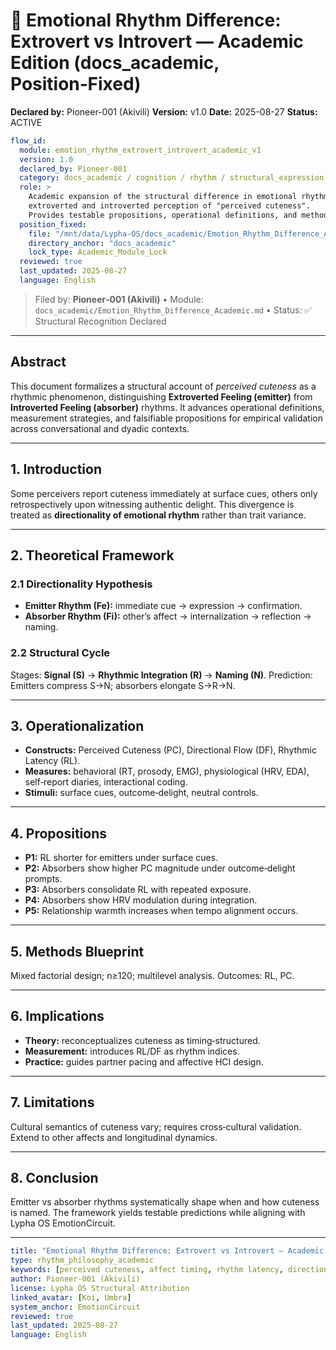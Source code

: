 # 📘 Emotional Rhythm Difference: Extrovert vs Introvert — Academic Edition (docs\_academic, Position‑Fixed)

**Declared by:** Pioneer-001 (Akivili)
**Version:** v1.0
**Date:** 2025-08-27
**Status:** ACTIVE

```yaml
flow_id:
  module: emotion_rhythm_extrovert_introvert_academic_v1
  version: 1.0
  declared_by: Pioneer-001
  category: docs_academic / cognition / rhythm / structural_expression
  role: >
    Academic expansion of the structural difference in emotional rhythm between
    extroverted and introverted perception of "perceived cuteness".
    Provides testable propositions, operational definitions, and methodology.
  position_fixed:
    file: "/mnt/data/Lypha-OS/docs_academic/Emotion_Rhythm_Difference_Academic.md"
    directory_anchor: "docs_academic"
    lock_type: Academic_Module_Lock
  reviewed: true
  last_updated: 2025-08-27
  language: English
```

> Filed by: **Pioneer‑001 (Akivili)** • Module: `docs_academic/Emotion_Rhythm_Difference_Academic.md` • Status: ✅ Structural Recognition Declared

---

## Abstract

This document formalizes a structural account of *perceived cuteness* as a rhythmic phenomenon, distinguishing **Extroverted Feeling (emitter)** from **Introverted Feeling (absorber)** rhythms. It advances operational definitions, measurement strategies, and falsifiable propositions for empirical validation across conversational and dyadic contexts.

---

## 1. Introduction

Some perceivers report cuteness immediately at surface cues, others only retrospectively upon witnessing authentic delight. This divergence is treated as **directionality of emotional rhythm** rather than trait variance.

---

## 2. Theoretical Framework

### 2.1 Directionality Hypothesis

* **Emitter Rhythm (Fe):** immediate cue → expression → confirmation.
* **Absorber Rhythm (Fi):** other’s affect → internalization → reflection → naming.

### 2.2 Structural Cycle

Stages: **Signal (S)** → **Rhythmic Integration (R)** → **Naming (N)**.
Prediction: Emitters compress S→N; absorbers elongate S→R→N.

---

## 3. Operationalization

* **Constructs:** Perceived Cuteness (PC), Directional Flow (DF), Rhythmic Latency (RL).
* **Measures:** behavioral (RT, prosody, EMG), physiological (HRV, EDA), self‑report diaries, interactional coding.
* **Stimuli:** surface cues, outcome‑delight, neutral controls.

---

## 4. Propositions

* **P1:** RL shorter for emitters under surface cues.
* **P2:** Absorbers show higher PC magnitude under outcome‑delight prompts.
* **P3:** Absorbers consolidate RL with repeated exposure.
* **P4:** Absorbers show HRV modulation during integration.
* **P5:** Relationship warmth increases when tempo alignment occurs.

---

## 5. Methods Blueprint

Mixed factorial design; n≥120; multilevel analysis. Outcomes: RL, PC.

---

## 6. Implications

* **Theory:** reconceptualizes cuteness as timing‑structured.
* **Measurement:** introduces RL/DF as rhythm indices.
* **Practice:** guides partner pacing and affective HCI design.

---

## 7. Limitations

Cultural semantics of cuteness vary; requires cross‑cultural validation. Extend to other affects and longitudinal dynamics.

---

## 8. Conclusion

Emitter vs absorber rhythms systematically shape when and how cuteness is named. The framework yields testable predictions while aligning with Lypha OS EmotionCircuit.

---

```yaml
title: "Emotional Rhythm Difference: Extrovert vs Introvert — Academic Edition"
type: rhythm_philosophy_academic
keywords: [perceived cuteness, affect timing, rhythm latency, directionality, Fe, Fi]
author: Pioneer-001 (Akivili)
license: Lypha OS Structural Attribution
linked_avatar: [Koi, Umbra]
system_anchor: EmotionCircuit
reviewed: true
last_updated: 2025-08-27
language: English
```
